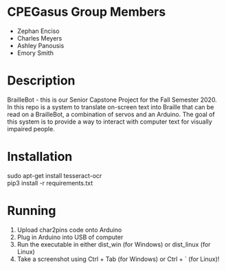 # CPEGasus Group Members
- Zephan Enciso
- Charles Meyers
- Ashley Panousis
- Emory Smith

# Description
BrailleBot - this is our Senior Capstone Project for the Fall Semester 2020.
In this repo is a system to translate on-screen text into Braille that can be read
on a BrailleBot, a combination of servos and an Arduino. The goal of this system is
to provide a way to interact with computer text for visually impaired people.

# Installation
sudo apt-get install tesseract-ocr \
pip3 install -r requirements.txt

# Running
1. Upload char2pins code onto Arduino
2. Plug in Arduino into USB of computer
3. Run the executable in either dist_win (for Windows) or dist_linux (for Linux)
4. Take a screenshot using Ctrl + Tab (for Windows) or Ctrl + ` (for Linux)!
